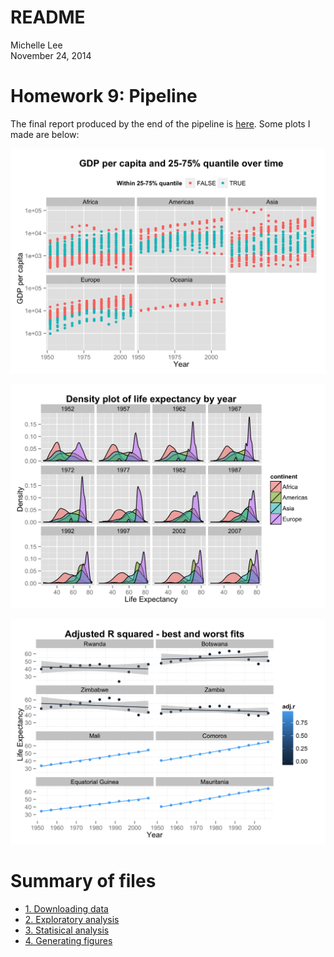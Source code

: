 # README
Michelle Lee  
November 24, 2014  

Homework 9: Pipeline
==

The final report produced by the end of the pipeline is [here](https://github.com/STAT545-UBC/zz_michelle_lee-coursework/blob/master/HW9/HW9.md). Some plots I made are below:

![Figure 1](gdp-quantile.png)

![Figure 2](lifeExp-density.png)

![Figure 3](r-sq-africa.png)


# Summary of files
* [1. Downloading data](https://github.com/STAT545-UBC/zz_michelle_lee-coursework/blob/master/HW9/1-download-data.md)
* [2. Exploratory analysis](https://github.com/STAT545-UBC/zz_michelle_lee-coursework/blob/master/HW9/2-exploratory-analysis.md)
* [3. Statisical analysis](https://github.com/STAT545-UBC/zz_michelle_lee-coursework/blob/master/HW9/3-stat-analysis.md)
* [4. Generating figures](https://github.com/STAT545-UBC/zz_michelle_lee-coursework/blob/master/HW9/4-generate-figures.md)
